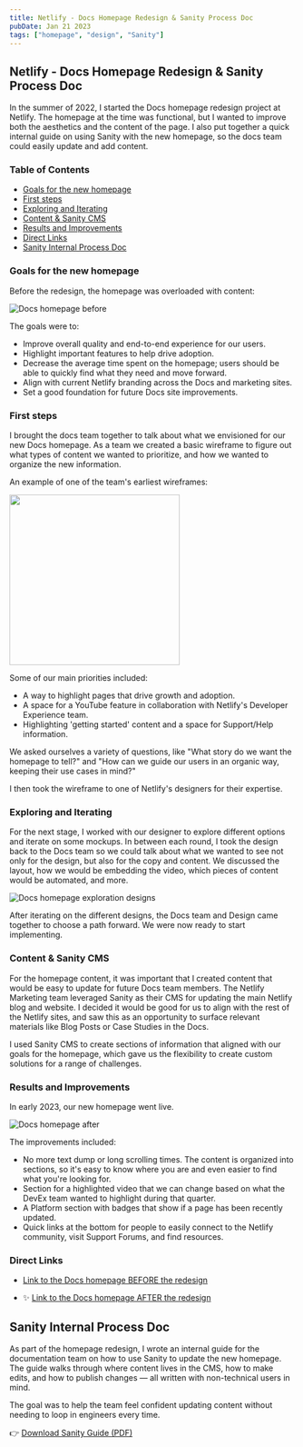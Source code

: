 ```yaml
---
title: Netlify - Docs Homepage Redesign & Sanity Process Doc
pubDate: Jan 21 2023
tags: ["homepage", "design", "Sanity"]
---
```



## Netlify - Docs Homepage Redesign & Sanity Process Doc

In the summer of 2022, I started the Docs homepage redesign project at Netlify. The homepage at the time was functional, but I wanted to improve both the aesthetics and the content of the page. I also put together a quick internal guide on using Sanity with the new homepage, so the docs team could easily update and add content.


### Table of Contents
- [Goals for the new homepage](#goals-for-the-new-homepage)
- [First steps](#first-steps)
- [Exploring and Iterating](#exploring-and-iterating)
- [Content & Sanity CMS](#content--sanity-cms)
- [Results and Improvements](#results-and-improvements)
- [Direct Links](#direct-links)
- [Sanity Internal Process Doc](#sanity-internal-process-doc)


### Goals for the new homepage

Before the redesign, the homepage was overloaded with content:

![Docs homepage before](/portfolio/assets/img/docsHomeBefore.gif)

The goals were to:
- Improve overall quality and end-to-end experience for our users.
- Highlight important features to help drive adoption.
- Decrease the average time spent on the homepage; users should be able to quickly find what they need and move forward.
- Align with current Netlify branding across the Docs and marketing sites.
- Set a good foundation for future Docs site improvements.

### First steps

I brought the docs team together to talk about what we envisioned for our new Docs homepage. As a team we created a basic wireframe to figure out what types of content we wanted to prioritize, and how we wanted to organize the new information.

An example of one of the team's earliest wireframes:

<img src="/portfolio/assets/img/docsHomeWireframe.png" height="300px">

Some of our main priorities included:
- A way to highlight pages that drive growth and adoption.
- A space for a YouTube feature in collaboration with Netlify's Developer Experience team.
- Highlighting 'getting started' content and a space for Support/Help information.

We asked ourselves a variety of questions, like "What story do we want the homepage to tell?" and "How can we guide our users in an organic way, keeping their use cases in mind?"

I then took the wireframe to one of Netlify's designers for their expertise.

### Exploring and Iterating

For the next stage, I worked with our designer to explore different options and iterate on some mockups. In between each round, I took the design back to the Docs team so we could talk about what we wanted to see not only for the design, but also for the copy and content. We discussed the layout, how we would be embedding the video, which pieces of content would be automated, and more.

![Docs homepage exploration designs](/portfolio/assets/img/docsHomeExplorations.png)

After iterating on the different designs, the Docs team and Design came together to choose a path forward. We were now ready to start implementing.

### Content & Sanity CMS

For the homepage content, it was important that I created content that would be easy to update for future Docs team members. The Netlify Marketing team leveraged Sanity as their CMS for updating the main Netlify blog and website. I decided it would be good for us to align with the rest of the Netlify sites, and saw this as an opportunity to surface relevant materials like Blog Posts or Case Studies in the Docs.

I used Sanity CMS to create sections of information that aligned with our goals for the homepage, which gave us the flexibility to create custom solutions for a range of challenges.

### Results and Improvements

In early 2023, our new homepage went live.

![Docs homepage after](/portfolio/assets/img/docsHomeAfter.gif)

The improvements included:
- No more text dump or long scrolling times. The content is organized into sections, so it's easy to know where you are and even easier to find what you're looking for.
- Section for a highlighted video that we can change based on what the DevEx team wanted to highlight during that quarter.
- A Platform section with badges that show if a page has been recently updated.
- Quick links at the bottom for people to easily connect to the Netlify community, visit Support Forums, and find resources.

### Direct Links

- <a href="https://web.archive.org/web/20220630202018/https://docs.netlify.com/" target="new">Link to the Docs homepage BEFORE the redesign</a>

- ✨ <a href="https://web.archive.org/web/20230131202505/https://docs.netlify.com/" target="new">Link to the Docs homepage AFTER the redesign</a>

## Sanity Internal Process Doc

As part of the homepage redesign, I wrote an internal guide for the documentation team on how to use Sanity to update the new homepage. The guide walks through where content lives in the CMS, how to make edits, and how to publish changes — all written with non-technical users in mind.

The goal was to help the team feel confident updating content without needing to loop in engineers every time.

👉 <a href="/portfolio/assets/netlify-sanitydoc.pdf" download>Download Sanity Guide (PDF)</a>